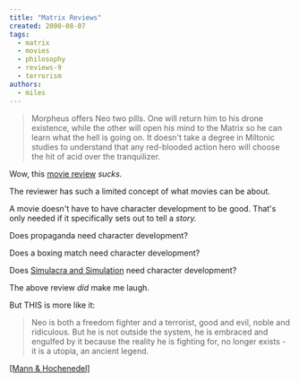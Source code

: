 ```yaml
---
title: "Matrix Reviews"
created: 2000-08-07
tags: 
  - matrix
  - movies
  - philosophy
  - reviews-9
  - terrorism
authors: 
  - miles
---
```


> Morpheus offers Neo two pills. One will return him to his drone existence, while the other will open his mind to the Matrix so he can learn what the hell is going on. It doesn't take a degree in Miltonic studies to understand that any red-blooded action hero will choose the hit of acid over the tranquilizer.

Wow, this [movie review](http://www.salon.com/ent/movies/reviews/1999/04/02reviewa.html) _sucks._

The reviewer has such a limited concept of what movies can be about.

A movie doesn't have to have character development to be good. That's only needed if it specifically sets out to tell a _story._

Does propaganda need character development?

Does a boxing match need character development?

Does [Simulacra and Simulation](http://www.uta.edu/english/apt/collab/texts/hollywood.html) need character development?

The above review _did_ make me laugh.

But THIS is more like it:

> Neo is both a freedom fighter and a terrorist, good and evil, noble and ridiculous. But he is not outside the system, he is embraced and engulfed by it because the reality he is fighting for, no longer exists - it is a utopia, an ancient legend.

[\[Mann & Hochenedel\]](http://members.home.net/hochened/matrixprint.html)
